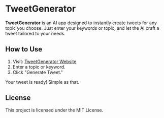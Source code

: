 # TweetGenerator

**TweetGenerator** is an AI app designed to instantly create tweets for any topic you choose. Just enter your keywords or topic, and let the AI craft a tweet tailored to your needs.

## How to Use

1. Visit: [TweetGenerator Website](https://tweets-generator-bhuman.streamlit.app/)
2. Enter a topic or keyword.
3. Click "Generate Tweet."

Your tweet is ready! Simple as that.

## License

This project is licensed under the MIT License.

